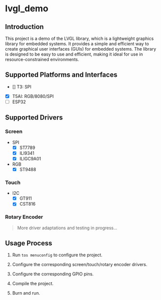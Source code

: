 # lvgl_demo

## Introduction
This project is a demo of the LVGL library, which is a lightweight graphics library for embedded systems. It provides a simple and efficient way to create graphical user interfaces (GUIs) for embedded systems. The library is designed to be easy to use and efficient, making it ideal for use in resource-constrained environments.

## Supported Platforms and Interfaces
- [] T3: SPI
- [x] T5AI: RGB/8080/SPI
- [ ] ESP32

## Supported Drivers
### Screen
- SPI
    - [x] ST7789 
    - [x] ILI9341
    - [x] ILIGC9A01

- RGB
    - [x] ST9488

### Touch
- I2C
    - [x] GT911
    - [x] CST816

### Rotary Encoder

> More driver adaptations and testing in progress...

## Usage Process
1. Run `tos menuconfig` to configure the project.

2. Configure the corresponding screen/touch/rotary encoder drivers.

3. Configure the corresponding GPIO pins.

4. Compile the project.

5. Burn and run.